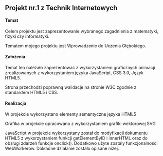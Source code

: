 ## Projekt nr.1 z Technik Internetowych



#### Temat

Celem projektu jest zaprezentowanie wybranego zagadnienia z matematyki, fizyki czy informatyki.

Tematem mojego projektu jest Wprowadzenie do Uczenia Głębokiego.



#### Założenia

Temat ten należało zaprezentować z wykorzystaniem graficznych animacji zrealizowanych z wykorzystaniem języka JavaScript, CSS 3.0, Język HTML5.

Strona przechodzi poprawną walidacje na stronie W3C zgodnie z standardem HTML5 i CSS.



#### Realizacja

W projekcie wykorzystano elementy semantyczne języka HTML5

Grafika w projekcie opracowano z wykorzystaniem grafiki wektorowej SVG

JavaScript w projekcie wykorzystany został do modyfikacji dokumentu HTML5 z wykorzystaniem funkcji getElementByID i innerHTML oraz do obsługi zdarzeń funkcje onclick(). Dodatkowo użyte zostały funkcjonalności WebWorkerów. Dokładne działanie zostało opisane niżej.
